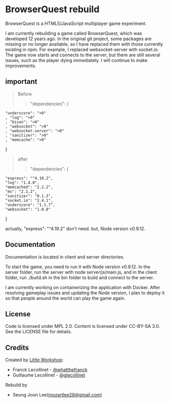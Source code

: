 # BrowserQuest rebuild

BrowserQuest is a HTML5/JavaScript multiplayer game experiment.

I am currently rebuilding a game called BrowserQuest, which was developed 12 years ago. In the original git project, some packages are missing or no longer available, so I have replaced them with those currently existing in npm. For example, I replaced websocket-server with socket.io. The game now starts and connects to the server, but there are still several issues, such as the player dying immediately. I will continue to make improvements.

## important

> Before
>
> > "dependencies": {

    "underscore": ">0"
    , "log": ">0"
    , "bison": ">0"
    , "websocket": ">0"
    , "websocket-server": ">0"
    , "sanitizer": ">0"
    , "memcache": ">0"

}

> after
>
> > "dependencies": {

    "express": "^4.19.2",
    "log": "1.4.0",
    "memcached": "2.2.2",
    "ms": "2.1.2",
    "sanitizer": "0.1.3",
    "socket.io": "2.4.1",
    "underscore": "1.1.7",
    "websocket": "1.0.8"

}

actually, "express": "^4.19.2" don't need.
but, Node version v0.9.12.

## Documentation

Documentation is located in client and server directories.

To start the game, you need to run it with Node version v0.9.12. In the server folder, run the server with node server/js/main.js, and in the client folder, run ./build.sh in the bin folder to build and connect to the server.

I am currently working on containerizing the application with Docker. After resolving gameplay issues and updating the Node version, I plan to deploy it so that people around the world can play the game again.

## License

Code is licensed under MPL 2.0. Content is licensed under CC-BY-SA 3.0.
See the LICENSE file for details.

## Credits

Created by [Little Workshop](http://www.littleworkshop.fr):

- Franck Lecollinet - [@whatthefranck](http://twitter.com/whatthefranck)
- Guillaume Lecollinet - [@glecollinet](http://twitter.com/glecollinet)

Rebuild by

- Seung Joon Lee(mozartlee28@gmail.com)
